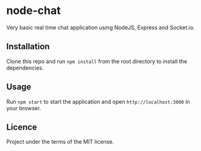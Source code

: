 # node-chat
Very basic real time chat application using NodeJS, Express and Socket.io.

Installation
------------
Clone this repo and run `npm install` from the root directory to install the dependencies.

Usage
-----
Run `npm start` to start the application and open `http://localhost:3000` in your browser.

Licence
-------
Project under the terms of the MIT license.
